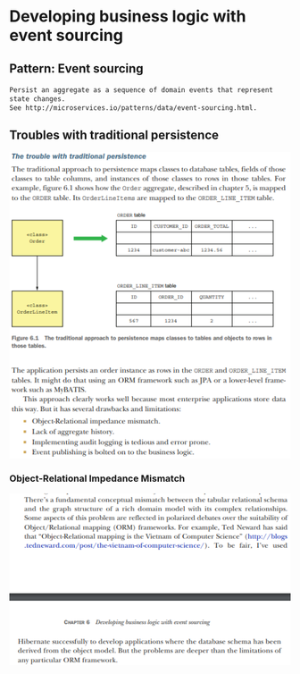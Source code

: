 # Developing business logic with event sourcing

## Pattern: Event sourcing

    Persist an aggregate as a sequence of domain events that represent state changes.
    See http://microservices.io/patterns/data/event-sourcing.html.

## Troubles with traditional persistence

![img_133.png](img_133.png)

### Object-Relational Impedance Mismatch

![img_134.png](img_134.png)


